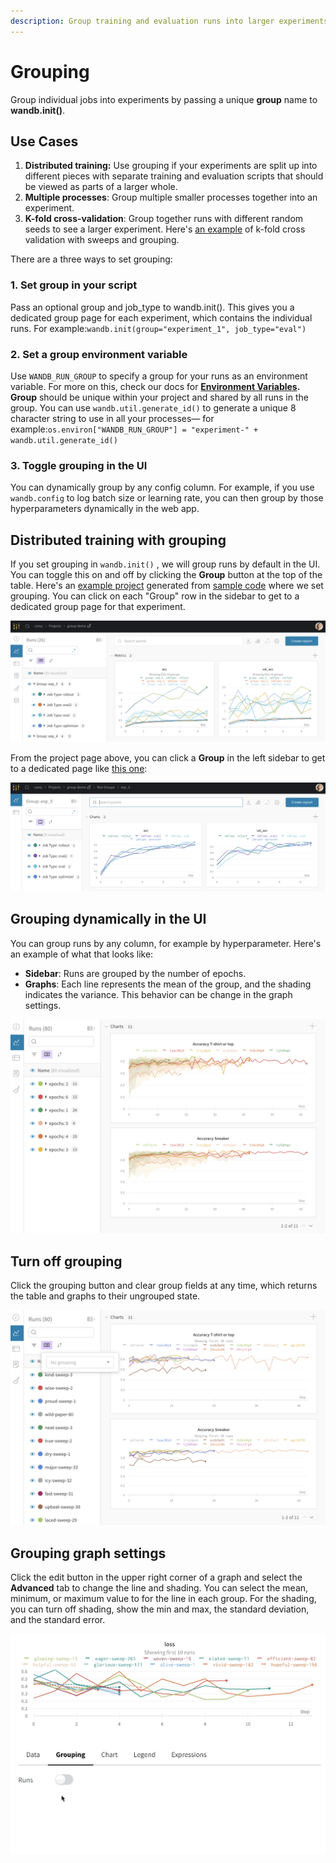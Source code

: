 ```yaml
---
description: Group training and evaluation runs into larger experiments
---
```


# Grouping

Group individual jobs into experiments by passing a unique **group** name to **wandb.init\(\)**.

## **Use Cases**

1. **Distributed training:** Use grouping if your experiments are split up into different pieces with separate training and evaluation scripts that should be viewed as parts of a larger whole.
2. **Multiple processes**: Group multiple smaller processes together into an experiment.
3. **K-fold cross-validation**: Group together runs with different random seeds to see a larger experiment. Here's [an example](https://github.com/wandb/examples/tree/master/examples/wandb-sweeps/sweeps-cross-validation) of k-fold cross validation with sweeps and grouping.

There are a three ways to set grouping:

### **1. Set group in your script**

Pass an optional group and job\_type to wandb.init\(\). This gives you a dedicated group page for each experiment, which contains the individual runs. For example:`wandb.init(group="experiment_1", job_type="eval")`

### **2. Set a group environment variable**

Use `WANDB_RUN_GROUP` to specify a group for your runs as an environment variable. For more on this, check our docs for [**Environment Variables**](environment-variables.md)**. Group** should be unique within your project and shared by all runs in the group.  You can use `wandb.util.generate_id()` to generate a unique 8 character string to use in all your processes— for example:`os.environ["WANDB_RUN_GROUP"] = "experiment-" + wandb.util.generate_id()`

### **3. Toggle grouping in the UI**

You can dynamically group by any config column. For example, if you use `wandb.config` to log batch size or learning rate, you can then group by those hyperparameters dynamically in the web app. 

## Distributed training with grouping

If you set grouping in `wandb.init()` , we will group runs by default in the UI. You can toggle this on and off by clicking the **Group** button at the top of the table. Here's an [example project](https://wandb.ai/carey/group-demo?workspace=user-carey) generated from [sample code](http://wandb.me/grouping) where we set grouping. You can click on each "Group" row in the sidebar to get to a dedicated group page for that experiment.

![](../.gitbook/assets/image%20%2850%29.png)

From the project page above, you can click a **Group** in the left sidebar to get to a dedicated page like [this one](https://wandb.ai/carey/group-demo/groups/exp_5?workspace=user-carey):

![](../.gitbook/assets/image%20%2851%29.png)

## Grouping dynamically in the UI

You can group runs by any column, for example by hyperparameter. Here's an example of what that looks like:

* **Sidebar**: Runs are grouped by the number of epochs.
* **Graphs**: Each line represents the mean of the group, and the shading indicates the variance. This behavior can be change in the graph settings.

![](../.gitbook/assets/demo-grouping.png)

## Turn off grouping

Click the grouping button and clear group fields at any time, which returns the table and graphs to their ungrouped state.

![](../.gitbook/assets/demo-no-grouping.png)

## Grouping graph settings

Click the edit button in the upper right corner of a graph and select the **Advanced** tab to change the line and shading. You can select the mean, minimum, or maximum value to for the line in each group. For the shading, you can turn off shading, show the min and max, the standard deviation, and the standard error.

![](../.gitbook/assets/demo-grouping-options-for-line-plots.gif)



